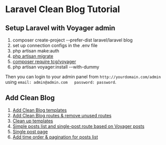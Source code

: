# Laravel Clean Blog Tutorial
## Setup Laravel with Voyager admin
1. composer create-project --prefer-dist laravel/laravel blog
2. set up connection configs in the .env file
3. php artisan make:auth
4. [php artisan migrate](https://github.com/Gilg4mesh/LaravelCleanBlogTutorial/commit/6a7cfd0852392459ad028e88174700789019e092)
5. [composer require tcg/voyager](https://github.com/Gilg4mesh/LaravelCleanBlogTutorial/commit/17c3a827ce74a888d1d8527a8f3e56bae1f67df6)
6. php artisan voyager:install --with-dummy

Then you can login to your admin panel from `http://yourdomain.com/admin` using `email: admin@admin.com   password: password`.

## Add Clean Blog
1. [Add Clean Blog templates](https://github.com/Gilg4mesh/LaravelCleanBlogTutorial/commit/36bf3047cec2b06fd6ba5d9d0e96e2c4f37b9567)
2. [Add Clean Blog routes & remove unused routes](https://github.com/Gilg4mesh/LaravelCleanBlogTutorial/commit/9c7b4c6340bc336c4447107eebe576895fe2abcd)
3. [Clean up templates](https://github.com/Gilg4mesh/LaravelCleanBlogTutorial/commit/30faa23603ba8d08a6460d5d984dfb34c5543c44)
4. [Simple posts list and single-post route based on Voyager posts](https://github.com/Gilg4mesh/LaravelCleanBlogTutorial/commit/ef06a615b4d4d04732f973d3d3da9b6daf5d82e6)
5. [Single post page](https://github.com/Gilg4mesh/LaravelCleanBlogTutorial/commit/e450b83420152ff73dba68b4c1fceb534126ac2c)
6. [Add time order & pagination for posts list](https://github.com/Gilg4mesh/LaravelCleanBlogTutorial/commit/21a5a948112baa7ace795dee40edf42c3c5a61c4)